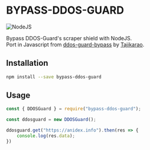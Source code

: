 # BYPASS-DDOS-GUARD

![NodeJS](https://img.shields.io/badge/node.js-6DA55F?style=for-the-badge&label=Made+with&logo=node.js&logoColor=white)

Bypass DDOS-Guard's scraper shield with NodeJS.\
Port in Javascript from [ddos-guard-bypass](https://github.com/Tajikarao/ddos-guard-bypass) by [Tajikarao](https://github.com/Tajikarao).

## Installation
```bash
npm install --save bypass-ddos-guard
```

## Usage

```javascript
const { DDOSGuard } = require("bypass-ddos-guard");

const ddosguard = new DDOSGuard();

ddosguard.get("https://anidex.info").then(res => {
    console.log(res.data);
})

```